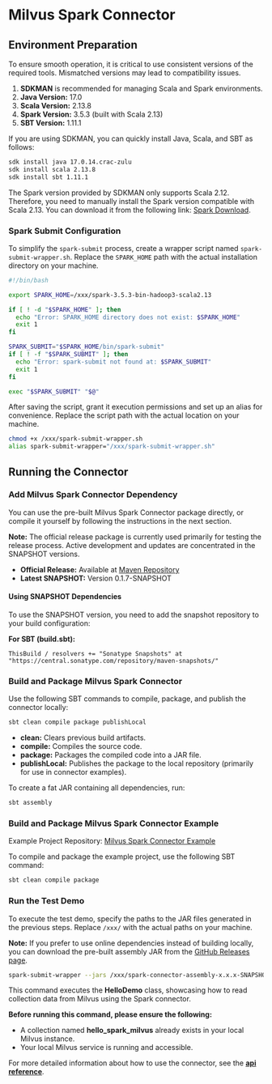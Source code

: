 # Milvus Spark Connector

## Environment Preparation

To ensure smooth operation, it is critical to use consistent versions of the required tools. Mismatched versions may lead to compatibility issues.

1. **SDKMAN** is recommended for managing Scala and Spark environments.
2. **Java Version:** 17.0
3. **Scala Version:** 2.13.8
4. **Spark Version:** 3.5.3 (built with Scala 2.13)
5. **SBT Version:** 1.11.1

If you are using SDKMAN, you can quickly install Java, Scala, and SBT as follows:

```bash
sdk install java 17.0.14.crac-zulu
sdk install scala 2.13.8
sdk install sbt 1.11.1
```

The Spark version provided by SDKMAN only supports Scala 2.12. Therefore, you need to manually install the Spark version compatible with Scala 2.13. You can download it from the following link: [Spark Download](https://www.apache.org/dyn/closer.lua/spark/spark-3.5.3/spark-3.5.3-bin-hadoop3-scala2.13.tgz).

### Spark Submit Configuration

To simplify the `spark-submit` process, create a wrapper script named `spark-submit-wrapper.sh`. Replace the `SPARK_HOME` path with the actual installation directory on your machine.

```bash
#!/bin/bash

export SPARK_HOME=/xxx/spark-3.5.3-bin-hadoop3-scala2.13

if [ ! -d "$SPARK_HOME" ]; then
  echo "Error: SPARK_HOME directory does not exist: $SPARK_HOME"
  exit 1
fi

SPARK_SUBMIT="$SPARK_HOME/bin/spark-submit"
if [ ! -f "$SPARK_SUBMIT" ]; then
  echo "Error: spark-submit not found at: $SPARK_SUBMIT"
  exit 1
fi

exec "$SPARK_SUBMIT" "$@"
```

After saving the script, grant it execution permissions and set up an alias for convenience. Replace the script path with the actual location on your machine.

```bash
chmod +x /xxx/spark-submit-wrapper.sh
alias spark-submit-wrapper="/xxx/spark-submit-wrapper.sh"
```

## Running the Connector

### Add Milvus Spark Connector Dependency

You can use the pre-built Milvus Spark Connector package directly, or compile it yourself by following the instructions in the next section.

**Note:** The official release package is currently used primarily for testing the release process. Active development and updates are concentrated in the SNAPSHOT versions.

- **Official Release:** Available at [Maven Repository](https://mvnrepository.com/artifact/com.zilliz/spark-connector_2.13)
- **Latest SNAPSHOT:** Version 0.1.7-SNAPSHOT

#### Using SNAPSHOT Dependencies

To use the SNAPSHOT version, you need to add the snapshot repository to your build configuration:

**For SBT (build.sbt):**

```
ThisBuild / resolvers += "Sonatype Snapshots" at "https://central.sonatype.com/repository/maven-snapshots/"
```

### Build and Package Milvus Spark Connector

Use the following SBT commands to compile, package, and publish the connector locally:

```bash
sbt clean compile package publishLocal
```

- **clean:** Clears previous build artifacts.
- **compile:** Compiles the source code.
- **package:** Packages the compiled code into a JAR file.
- **publishLocal:** Publishes the package to the local repository (primarily for use in connector examples).

To create a fat JAR containing all dependencies, run:

```bash
sbt assembly
```

### Build and Package Milvus Spark Connector Example

Example Project Repository: [Milvus Spark Connector Example](https://github.com/SimFG/milvus-spark-connector-example)

To compile and package the example project, use the following SBT command:

```bash
sbt clean compile package
```

### Run the Test Demo

To execute the test demo, specify the paths to the JAR files generated in the previous steps. Replace `/xxx/` with the actual paths on your machine.

**Note:** If you prefer to use online dependencies instead of building locally, you can download the pre-built assembly JAR from the [GitHub Releases page](https://github.com/SimFG/milvus-spark-connector/releases).

```bash
spark-submit-wrapper --jars /xxx/spark-connector-assembly-x.x.x-SNAPSHOT.jar --class "example.HelloDemo" /xxx/milvus-spark-connector-example_2.13-0.1.0-SNAPSHOT.jar
```

This command executes the **HelloDemo** class, showcasing how to read collection data from Milvus using the Spark connector.

**Before running this command, please ensure the following:**

* A collection named **hello_spark_milvus** already exists in your local Milvus instance.
* Your local Milvus service is running and accessible.

For more detailed information about how to use the connector, see the [ **api reference**](docs/reference-en.md).
